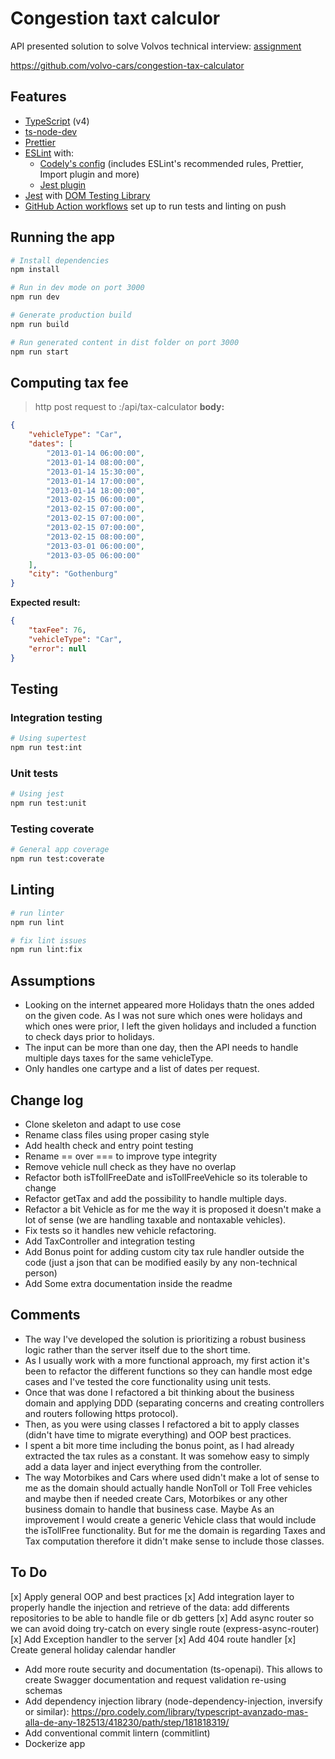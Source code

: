 # Congestion taxt calculor

API presented solution to solve Volvos technical interview: [assignment](ASSIGNMENT.md)

https://github.com/volvo-cars/congestion-tax-calculator

## Features

- [TypeScript](https://www.typescriptlang.org/) (v4)
- [ts-node-dev](https://github.com/wclr/ts-node-dev)
- [Prettier](https://prettier.io/)
- [ESLint](https://eslint.org/) with:
  - [Codely's config](https://github.com/lydell/eslint-plugin-simple-import-sort/) (includes ESLint's recommended rules, Prettier, Import plugin and more)
  - [Jest plugin](https://www.npmjs.com/package/eslint-plugin-jest)
- [Jest](https://jestjs.io) with [DOM Testing Library](https://testing-library.com/docs/dom-testing-library/intro)
- [GitHub Action workflows](https://github.com/features/actions) set up to run tests and linting on push

## Running the app

```sh
# Install dependencies
npm install

# Run in dev mode on port 3000
npm run dev

# Generate production build
npm run build

# Run generated content in dist folder on port 3000
npm run start
```

## Computing tax fee

> http post request to :/api/tax-calculator
> **body:**

```json
{
	"vehicleType": "Car",
	"dates": [
		"2013-01-14 06:00:00",
		"2013-01-14 08:00:00",
		"2013-01-14 15:30:00",
		"2013-01-14 17:00:00",
		"2013-01-14 18:00:00",
		"2013-02-15 06:00:00",
		"2013-02-15 07:00:00",
		"2013-02-15 07:00:00",
		"2013-02-15 07:00:00",
		"2013-02-15 08:00:00",
		"2013-03-01 06:00:00",
		"2013-03-05 06:00:00"
	],
	"city": "Gothenburg"
}
```

**Expected result:**

```json
{
	"taxFee": 76,
	"vehicleType": "Car",
	"error": null
}
```

## Testing

### Integration testing

```sh
# Using supertest
npm run test:int
```

### Unit tests

```sh
# Using jest
npm run test:unit
```

### Testing coverate

```sh
# General app coverage
npm run test:coverate
```

## Linting

```sh
# run linter
npm run lint

# fix lint issues
npm run lint:fix
```

## Assumptions

- Looking on the internet appeared more Holidays thatn the ones added on the given code. As I was not sure which ones were holidays and which ones were prior, I left the given holidays and included a function to check days prior to holidays.
- The input can be more than one day, then the API needs to handle multiple days taxes for the same vehicleType.
- Only handles one cartype and a list of dates per request.

## Change log

- Clone skeleton and adapt to use cose
- Rename class files using proper casing style
- Add health check and entry point testing
- Rename == over === to improve type integrity
- Remove vehicle null check as they have no overlap
- Refactor both isTfollFreeDate and isTollFreeVehicle so its tolerable to change
- Refactor getTax and add the possibility to handle multiple days.
- Refactor a bit Vehicle as for me the way it is proposed it doesn't make a lot of sense (we are handling taxable and nontaxable vehicles).
- Fix tests so it handles new vehicle refactoring.
- Add TaxController and integration testing
- Add Bonus point for adding custom city tax rule handler outside the code (just a json that can be modified easily by any non-technical person)
- Add Some extra documentation inside the readme

## Comments

- The way I've developed the solution is prioritizing a robust business logic rather than the server itself due to the short time.
- As I usually work with a more functional approach, my first action it's been to refactor the different functions so they can handle most edge cases and I've tested the core functionality using unit tests.
- Once that was done I refactored a bit thinking about the business domain and applying DDD (separating concerns and creating controllers and routers following https protocol).
- Then, as you were using classes I refactored a bit to apply classes (didn't have time to migrate everything) and OOP best practices.
- I spent a bit more time including the bonus point, as I had already extracted the tax rules as a constant. It was somehow easy to simply add a data layer and inject everything from the controller.
- The way Motorbikes and Cars where used didn't make a lot of sense to me as the domain should actually handle NonToll or Toll Free vehicles and maybe then if needed create Cars, Motorbikes or any other business domain to handle that business case. Maybe As an improvement I would create a generic Vehicle class that would include the isTollFree functionality. But for me the domain is regarding Taxes and Tax computation therefore it didn't make sense to include those classes.

## To Do

[x] Apply general OOP and best practices
[x] Add integration layer to properly handle the injection and retrieve of the data: add differents repositories to be able to handle file or db getters
[x] Add async router so we can avoid doing try-catch on every single route (express-async-router)
[x] Add Exception handler to the server
[x] Add 404 route handler
[x] Create general holiday calendar handler
 
- Add more route security and documentation (ts-openapi). This allows to create Swagger documentation and request validation re-using schemas
- Add dependency injection library (node-dependency-injection, inversify or similar): https://pro.codely.com/library/typescript-avanzado-mas-alla-de-any-182513/418230/path/step/181818319/
- Add conventional commit lintern (commitlint)
- Dockerize app
